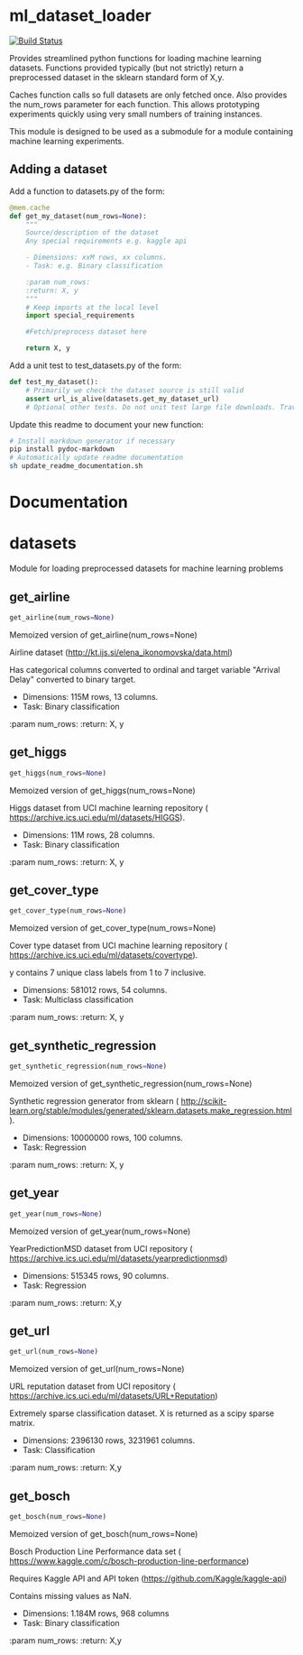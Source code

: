 # ml_dataset_loader
[![Build Status](https://travis-ci.org/RAMitchell/ml_dataset_loader.svg?branch=master)](https://travis-ci.org/RAMitchell/ml_dataset_loader)

Provides streamlined python functions for loading machine learning datasets. Functions provided
typically (but not strictly) return a preprocessed dataset in the sklearn standard form of X,y.

Caches function calls so full datasets are only fetched once. Also provides the num_rows
parameter for each function. This allows prototyping experiments quickly using very small numbers
 of training instances.

This module is designed to be used as a submodule for a module containing machine learning
experiments.

## Adding a dataset
Add a function to datasets.py of the form:
```python
@mem.cache
def get_my_dataset(num_rows=None):
    """
    Source/description of the dataset
    Any special requirements e.g. kaggle api

    - Dimensions: xxM rows, xx columns.
    - Task: e.g. Binary classification

    :param num_rows:
    :return: X, y
    """
    # Keep imports at the local level
    import special_requirements

    #Fetch/preprocess dataset here

    return X, y

```
Add a unit test to test_datasets.py of the form:
```python
def test_my_dataset():
    # Primarily we check the dataset source is still valid
    assert url_is_alive(datasets.get_my_dataset_url)
    # Optional other tests. Do not unit test large file downloads. Travis CI will crash :)
```
Update this readme to document your new function:
```sh
# Install markdown generator if necessary
pip install pydoc-markdown
# Automatically update readme documentation
sh update_readme_documentation.sh
```
# Documentation
[comment]: # (Begin generated documentation)
<h1 id="datasets">datasets</h1>

Module for loading preprocessed datasets for machine learning problems
<h2 id="datasets.get_airline">get_airline</h2>

```python
get_airline(num_rows=None)
```
Memoized version of get_airline(num_rows=None)

Airline dataset (http://kt.ijs.si/elena_ikonomovska/data.html)

Has categorical columns converted to ordinal and target variable "Arrival Delay" converted
to binary target.

- Dimensions: 115M rows, 13 columns.
- Task: Binary classification

:param num_rows:
:return: X, y

<h2 id="datasets.get_higgs">get_higgs</h2>

```python
get_higgs(num_rows=None)
```
Memoized version of get_higgs(num_rows=None)

Higgs dataset from UCI machine learning repository (
https://archive.ics.uci.edu/ml/datasets/HIGGS).

- Dimensions: 11M rows, 28 columns.
- Task: Binary classification

:param num_rows:
:return: X, y

<h2 id="datasets.get_cover_type">get_cover_type</h2>

```python
get_cover_type(num_rows=None)
```
Memoized version of get_cover_type(num_rows=None)

Cover type dataset from UCI machine learning repository (
https://archive.ics.uci.edu/ml/datasets/covertype).

y contains 7 unique class labels from 1 to 7 inclusive.

- Dimensions: 581012 rows, 54 columns.
- Task: Multiclass classification

:param num_rows:
:return: X, y

<h2 id="datasets.get_synthetic_regression">get_synthetic_regression</h2>

```python
get_synthetic_regression(num_rows=None)
```
Memoized version of get_synthetic_regression(num_rows=None)

Synthetic regression generator from sklearn (
http://scikit-learn.org/stable/modules/generated/sklearn.datasets.make_regression.html).

- Dimensions: 10000000 rows, 100 columns.
- Task: Regression

:param num_rows:
:return: X, y

<h2 id="datasets.get_year">get_year</h2>

```python
get_year(num_rows=None)
```
Memoized version of get_year(num_rows=None)

YearPredictionMSD dataset from UCI repository (
https://archive.ics.uci.edu/ml/datasets/yearpredictionmsd)

- Dimensions: 515345 rows, 90 columns.
- Task: Regression

:param num_rows:
:return: X,y

<h2 id="datasets.get_url">get_url</h2>

```python
get_url(num_rows=None)
```
Memoized version of get_url(num_rows=None)

URL reputation dataset from UCI repository (
https://archive.ics.uci.edu/ml/datasets/URL+Reputation)

Extremely sparse classification dataset. X is returned as a scipy sparse matrix.

- Dimensions: 2396130 rows, 3231961 columns.
- Task: Classification

:param num_rows:
:return: X,y

<h2 id="datasets.get_bosch">get_bosch</h2>

```python
get_bosch(num_rows=None)
```
Memoized version of get_bosch(num_rows=None)

Bosch Production Line Performance data set (
https://www.kaggle.com/c/bosch-production-line-performance)

Requires Kaggle API and API token (https://github.com/Kaggle/kaggle-api)

Contains missing values as NaN.

- Dimensions: 1.184M rows, 968 columns
- Task: Binary classification

:param num_rows:
:return: X,y

[comment]: # (End generated documentation)
